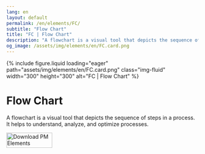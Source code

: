 ```yaml
---
lang: en
layout: default
permalink: /en/elements/FC/
subtitle: "Flow Chart"
title: "FC | Flow Chart"
description: "A flowchart is a visual tool that depicts the sequence of steps in a process. It helps to understand, analyze, and optimize processes."
og_image: /assets/img/elements/en/FC.card.png
---
```


{% include figure.liquid loading="eager" path="assets/img/elements/en/FC.card.png" class="img-fluid" width="300" height="300" alt="FC | Flow Chart" %}

# Flow Chart

A flowchart is a visual tool that depicts the sequence of steps in a process. It helps to understand, analyze, and optimize processes.

<a href="https://apps.apple.com/app/apple-store/id6738084498?pt=127441684&ct=website&mt=8">
  <img src="{{ "assets/img/en/appstore.png" | relative_url }}" width="120" height="40" alt="Download PM Elements">
</a>
